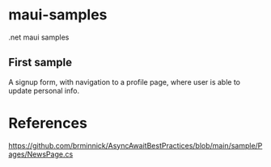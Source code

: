 # maui-samples
.net maui samples

## First sample

A signup form, with navigation to a profile page, where user is able to update personal info.


# References

https://github.com/brminnick/AsyncAwaitBestPractices/blob/main/sample/Pages/NewsPage.cs